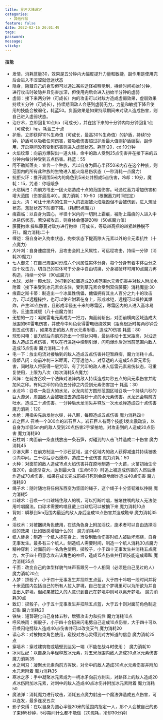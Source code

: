 ```yaml
---
title: 星若大陆设定
categories:
  - 其他作品
feature: false
date: 2022-02-16 20:01:49
tags:
password:
message:
sticky:
---
```


<!-- toc -->

#### 技能

- 发情，消耗蓝量30，效果是五分钟内大幅度提升力量和敏捷，副作用是使用完后会进入不涩涩就低迷状态
- 隐身，隐藏自己的身形但可以通过某些途径被察觉到，持续时间初始1分钟，进行攻击时破隐并且伤害加深，但使用完后会进入初始半分钟的虚弱
- 虚弱：接下来两分钟（可成长）内的攻击可以对敌方造成虚弱效果，虚弱效果持续五分钟（可成长），持续期间敌人会感到虚弱无力，力量和敏捷下降且使用的技能会被弱化，耗蓝50。负面效果是如果持续期间未对敌人造成伤害，则自己进入虚弱状态。
- 治疗术，立即回复10点hp（可成长），并在接下来的十分钟内每分钟回复1点（可成长）hp。耗蓝三十点
- 护盾，立即获得10%生命值（可成长，最高30%生命值）的护盾，持续1分钟，护盾可以吸收任何伤害，若吸收伤害超过护盾最大值则护盾破裂，副作用，开启期间没有受到伤害则进入虚弱状态。耗蓝:20，cd:10分钟
- 火焰纹章：向前方爆裂出一道火柱，命中的敌人受到25点伤害并在接下来的五分钟内每分钟受到五点伤害。耗蓝：55
- 阿不勒斯落炎：宣言一个种族，若以自身为圆心半径50米内存在这个种族，则范围内的所有此种族的生物进入低火焰易伤状态（一秒消耗一点魔力）
- 抗拒火环：推开周围5米内的角色到5米处并照成5点伤害，冷却：10分，魔耗：15，咒语：你哦哦多
- 火焰横扫：向前方甩出一团火焰造成十点的范围伤害。可通过蓄力增加伤害和增大范围（伤害最高40）。魔力消耗：10-50（根据蓄力时间觉定）
- 业火，清：可让十米内的任意一人的衣服被火焰烧毁但不会被伤到，进入羞耻状态，羞耻状态下防御下降。（耗费5点魔力）
- 痕霜临：以自身为圆心，半径十米内的一切附上霜痕，被附上霜痕的人进入中冰易伤状态，若没被攻击，则身体会僵硬20秒（50点魔力值）
- 藤蔓拘束:操纵藤蔓对敌方进行拘束（可成长，等级越高捆的越紧越挣脱不开）。魔力消耗:二十
- 缠铠：将自身进入拘束状态，拘束状态下提高除火元素以外的全元素抗性（十点魔力）
- 大叶刈：自身速度提升，且攻击会附上风属性，可远程攻击，持续一分钟（消耗20魔力）
- 七人御先：在自己周围可形成六个风属性实体分身，每个分身有着本体百分之四十攻击力，切自己的实体可于分身中自由切换，分身被破坏可用10点魔力再构造，持续一分钟（90点魔力）
- 水球，发射一颗水球，对打到的位置造成20点范围水元素伤害并对敌人附加水附着（接下来受到冰元素会冻住，受到草元素会受到双倍藤蔓）消耗魔量:30
- 痕霜之斯卡蒂：制造出一个冰属性傀儡，傀儡拥有其主人百分之九十的攻击力，可以远程操控，也可以使它附着在身上，形成冰铠，远程可以操控其爆炸，产生30点伤害，且形成半径五十米的寒霜区，寒霜区内的人进入高冰易伤，且速度减缓（八十点魔力值）
- 无想的一刀：凝聚雷电元素成为一把刀，向面前斩出，对面前横向区域造成大范围的60雷电伤害，并使命中角色获得雷电缠绕效果（距离很近时每两秒钟受到五点伤害），如果攻击的敌人有水元素附着，造成70伤害 耗蓝：80
- 球形闪电：蓄力然后向前方扔出一个球状闪电，最远移动十五米距离，对沿途敌人造成五点伤害，可以在行进途中控制引爆，闪电爆炸后对当前范围内敌人造成15点伤害 魔力消耗二十点
- 电一下：放出电流对接触到的敌人造成五点伤害并短暂麻痹，魔力消耗十点。
- 霞姬八闪：向前冲刺三米距离，可穿透他人，对穿透的人造成5点雷元素伤害，同时敌人将获得一层咒印，有了咒印的敌人进入低雷元素易伤状态，可重复使用，上限为八次（每次消耗5点魔力）
- 风阵：在前方召唤一个法阵对法阵内敌人持续造成每秒五点的风元素伤害并附加风之印。有风之印的角色五分钟之内受到元素伤害加十 耗蓝：30
- 水龙吟：召唤一条巨大的水龙，水龙向前方圆形范围区域召唤一个持续六秒的巨大漩涡，周围敌人会被吸进去造成每秒十点的水元素伤害。水龙还会朝前方吐水，造成二十点伤害。一分钟后水龙消失并释放一次水龙弹造成四十点伤害 魔力消耗：120
- 水枪：用指尖先后发射水弹，共八颗，每颗造成五点伤害 魔力消耗四十
- 岩之巨人 召唤一个300血的岩石巨人，岩石巨人有两个技能1发出震动波，以自身为半径5m内的敌人受到20点伤害2手掌拍地，对攻击到的人造成20点伤害 魔力消耗90
- 石柱刺：向面前一条直线放出一条石笋，对碰到的人击飞并造成二十伤害 魔力消耗45
- 沙瀑大葬：在前方制造一个沙石区域，这个区域内的敌人获得减速并持续被吸引向中间。三十秒后沙石爆炸，造成三十点伤害 魔力消耗：50
- 火种：对面前的敌人造成15点火焰伤害并在原地制造一个火苗，火苗初始生命值200，会逐渐变大，达到最大值（生命500）时追上被造成伤害的人然后爆炸造成70点伤害，如果在成长完成前被打死则会原地爆炸造成40点伤害 魔力消耗90
- 绳子术：随时随地将任何东西变为坚固的绳子，这个绳子十分坚韧难以挣脱 魔力消耗5
- 口球术：召唤一个口球堵住敌人的嘴，可以打断吟唱，被堵住嘴的敌人无法使用吟唱魔法。口球术需要吟唱且戴上口球后可以被摘下来 魔力消耗10点
- 背刺：瞬移到5m范围内最近的敌人身后造成10点伤害并造成眩晕 魔力消耗35点
- 淫纹术：对被捆绑角色使用，在该角色身上附加淫纹，施术者可以自由选择淫纹的效果（比如敏感增加什么的） 魔力消耗40
- 纸人替身：制造一个纸人挂在身上，当受到致命伤害时纸人被破坏燃烧，自身无事发生。最多有三个纸人。制造纸人需要时间，制造一个纸人消耗30点魔力
- 精神穿刺：对面前的一名角色使用，掷骰子，小于四十无事发生并消耗五点魔力，大于四十用意念攻击该角色的神经，造成15点伤害并打断技能造成晕眩 魔力消耗35点
- 千面：改变自己的体型样貌气味声音跟另一个人相同（必须是自己见过的人） 魔力消耗20点
- 入梦：掷骰子，小于四十无事发生并扣除五点蓝，大于四十吟唱一段时间并将十米范围内包括自己的所有人拉入梦境，自己在这个梦境里可以为所欲为并自由出入梦境，但如果被拉入的人意识到自己在梦境中则可以离开梦境。 魔力消耗30点
- 致幻：掷骰子，小于五十无事发生并扣除五点蓝，大于五十则对面前角色制造幻象 魔力消耗20
- 铁块：短暂硬化自己身体五秒，增强攻击力和抗性 魔力消耗10点
- 呼风唤雨：掷骰子，小于四十会招来闪电劈自己造成10点伤害，大于四十可以召唤闪电劈敌人造成40点伤害并可以改变天气 魔力消耗20
- 读心术：对被拘束角色使用，窥视对方心灵得到对方知道的信息 魔力消耗25点
- 穿墙术：穿过建筑物或墙壁到达另一端（不能在战斗时使用 ） 魔力消耗10
- 冰河世纪：以自身为半径释放冰元素，对五米范围内敌人造成20点冰元素伤害 魔力消耗35
- 水之利刃：凝聚水元素向前方挥砍，对命中的敌人造成30点水元素伤害并附加水元素附着 魔力消耗35
- 寒冰之矛：手中凝聚冰元素成为一柄冰矛向前方刺去，对路径上的敌人造成20点冰伤附加冰元素，对刺中的敌人造成40点冰伤并附加冰元素附着 魔力消耗50
- 魔法弹：消耗魔力进行攻击，消耗五点魔力射出一个魔法弹造成五点伤害，可以连发，最多连发五次
- 影子束缚：在以自身为圆心半径20米的范围内指定一人，那个人会被自己的影子束缚5秒钟，5秒期间什么都不能做（20魔耗，冷却30分钟）
